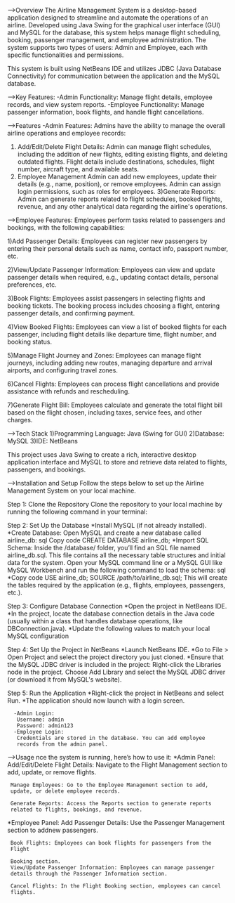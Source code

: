 -->Overview
The Airline Management System is a desktop-based application designed to streamline and automate the operations of an airline. Developed using Java Swing for the graphical user interface (GUI) and MySQL for the database, this system helps manage flight scheduling, booking, passenger management, and employee administration. The system supports two types of users: Admin and Employee, each with specific functionalities and permissions.

This system is built using NetBeans IDE and utilizes JDBC (Java Database Connectivity) for communication between the application and the MySQL database.


-->Key Features:
 -Admin Functionality: Manage flight details, employee records, and view 
  system reports.
 -Employee Functionality: Manage passenger information, book flights, and 
  handle flight cancellations.

  
-->Features
-Admin Features:
 Admins have the ability to manage the overall airline operations and 
 employee records:


1) Add/Edit/Delete Flight Details:
Admin can manage flight schedules, including the addition of new flights, editing existing flights, and deleting outdated flights.
Flight details include destinations, schedules, flight number, aircraft type, and available seats.
2) Employee Management
Admin can add new employees, update their details (e.g., name, position), or remove employees.
Admin can assign login permissions, such as roles for employees.
3)Generate Reports:
Admin can generate reports related to flight schedules, booked flights, revenue, and any other analytical data regarding the airline's operations.



-->Employee Features:
Employees perform tasks related to passengers and bookings, with the following capabilities:

1)Add Passenger Details:
Employees can register new passengers by entering their personal details such as name, contact info, passport number, etc.

2)View/Update Passenger Information:
Employees can view and update passenger details when required, e.g., updating contact details, personal preferences, etc.

3)Book Flights:
Employees assist passengers in selecting flights and booking tickets.
The booking process includes choosing a flight, entering passenger details, and confirming payment.

4)View Booked Flights:
Employees can view a list of booked flights for each passenger, including flight details like departure time, flight number, and booking status.

5)Manage Flight Journey and Zones:
Employees can manage flight journeys, including adding new routes, managing departure and arrival airports, and configuring travel zones.

6)Cancel Flights:
Employees can process flight cancellations and provide assistance with refunds and rescheduling.

7)Generate Flight Bill:
Employees calculate and generate the total flight bill based on the flight chosen, including taxes, service fees, and other charges.

-->Tech Stack
1)Programming Language: Java (Swing for GUI)
2)Database: MySQL
3)IDE: NetBeans

This project uses Java Swing to create a rich, interactive desktop application interface and MySQL to store and retrieve data related to flights, passengers, and bookings.



-->Installation and Setup
Follow the steps below to set up the Airline Management System on your local machine.

Step 1: Clone the Repository
Clone the repository to your local machine by running the following command in your terminal:

Step 2: Set Up the Database
*Install MySQL (if not already installed).
*Create Database: Open MySQL and create a new database called airline_db:
 sql
 Copy code
 CREATE DATABASE airline_db;
*Import SQL Schema:
  Inside the /database/ folder, you’ll find an SQL file named 
  airline_db.sql. This file contains all the necessary table structures and 
  initial data for the system.
  Open your MySQL command line or a MySQL GUI like MySQL Workbench and run 
  the following command to load the schema:
  sql
*Copy code
 USE airline_db;
 SOURCE /path/to/airline_db.sql;
 This will create the tables required by the application (e.g., flights, 
employees, passengers, etc.).


Step 3: Configure Database Connection
  *Open the project in NetBeans IDE.
  *In the project, locate the database connection details in the Java code 
   (usually within a class that handles database operations, like 
   DBConnection.java).
  *Update the following values to match your local MySQL configuration


Step 4: Set Up the Project in NetBeans
 *Launch NetBeans IDE.
 *Go to File > Open Project and select the project directory you just 
  cloned.
 *Ensure that the MySQL JDBC driver is included in the project:
      Right-click the Libraries node in the project.
      Choose Add Library and select the MySQL JDBC driver (or download it 
      from MySQL's website).

      
Step 5: Run the Application
     *Right-click the project in NetBeans and select Run.
     *The application should now launch with a login screen.

      -Admin Login:
       Username: admin
       Password: admin123
      -Employee Login:
       Credentials are stored in the database. You can add employee 
       records from the admin panel.

-->Usage
  nce the system is running, here’s how to use it:
  *Admin Panel:
     Add/Edit/Delete Flight Details: Navigate to the Flight Management 
     section to add, update, or remove flights.
     
     Manage Employees: Go to the Employee Management section to add, 
     update, or delete employee records.
     
     Generate Reports: Access the Reports section to generate reports 
     related to flights, bookings, and revenue.
  *Employee Panel:
     Add Passenger Details: Use the Passenger Management section to addnew 
     passengers.
     
     Book Flights: Employees can book flights for passengers from the 
     Flight 
    
     Booking section.
     View/Update Passenger Information: Employees can manage passenger 
     details through the Passenger Information section.
     
     Cancel Flights: In the Flight Booking section, employees can cancel 
     flights.
